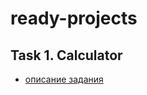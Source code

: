 # ready-projects

## Task 1. Calculator
- [описание задания](https://github.com/rolling-scopes-school/tasks/blob/master/tasks/ready-projects/calculator.md)
